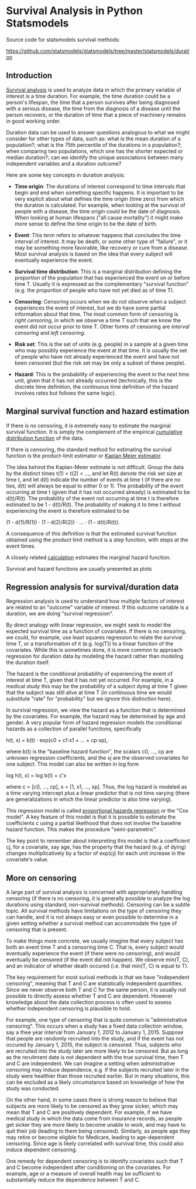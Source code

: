 Survival Analysis in Python Statsmodels
=======================================

Source code for statsmodels survival methods:

https://github.com/statsmodels/statsmodels/tree/master/statsmodels/duration

Introduction
------------

[Survival analysis](https://en.wikipedia.org/wiki/Survival_analysis)
is used to analyze data in which the primary variable of interest is a
time duration.  For example, the time duration could be a person's
lifespan, the time that a person survives after being diagnosed with a
serious disease, the time from the diagnosis of a disease until the
person recovers, or the duration of time that a piece of machinery
remains in good working order.

Duration data can be used to answer questions analogous to what we
might consider for other types of data, such as: what is the mean
duration of a population?; what is the 75th percentile of the
durations in a population?; when comparing two populations, which one
has the shorter expected or median duration?; can we identify the
unique associations between many independent variables and a duration
outcome?

Here are some key concepts in duration analysis:

* __Time origin__: The durations of interest correspond to time
  intervals that begin and end when something specific happens.  It is
  important to be very explicit about what defines the time origin
  (time zero) from which the duration is calculated.  For example,
  when looking at the survival of people with a disease, the time
  origin could be the date of diagnosis.  When looking at human
  lifespans ("all cause mortality") it might make more sense to define
  the time origin to be the date of birth.

* __Event__: This term refers to whatever happens that concludes the
  time interval of interest.  It may be death, or some other type of
  "failure", or it may be something more favorable, like recovery or
  cure from a disease.  Most survival analysis is based on the idea
  that every subject will eventually experience the event.

* __Survival time distribution__: This is a marginal distribution
  defining the proportion of the population that has experienced the
  event on or before time T.  Usually it is expressed as the
  complementary "survival function" (e.g. the proportion of people who
  have not yet died as of time T).

* __Censoring__: Censoring occurs when we do not observe when a
  subject experiences the event of interest, but we do have some
  partial information about that time.  The most common form of
  censoring is _right censoring_, in which we observe a time T such
  that we know the event did not occur prior to time T.  Other forms
  of censoring are _interval censoring_ and _left censoring_.

* __Risk set__: This is the set of units (e.g. people) in a sample at
  a given time who may possibly experience the event at that time.  It
  is usually the set of people who have not already experienced the
  event and have not been censored (but the risk set may be only a
  subset of these people).

* __Hazard__: This is the probability of experiencing the event in the
  next time unit, given that it has not already occurred (technically,
  this is the discrete time definition, the continuous time definition
  of the hazard involves rates but follows the same logic).


Marginal survival function and hazard estimation
------------------------------------------------

If there is no censoring, it is extremely easy to estimate the
marginal survival function.  It is simply the complement of the
empirical [cumulative distribution
function](https://en.wikipedia.org/wiki/Cumulative_distribution_function)
of the data.

If there is censoring, the standard method for estimating the survival
function is the product-limit estimator or [Kaplan Meier
estimator](https://en.wikipedia.org/wiki/Kaplan%E2%80%93Meier_estimator).

The idea behind the Kaplan-Meier estimate is not difficult.  Group the
data by the distinct times t(1) < t(2) < ..., and let R(t) denote the
risk set size at time t, and let d(t) indicate the number of events at
time t (if there are no ties, d(t) will always be equal to either 0 or
1).  The probability of the event occurring at time t (given that it
has not occurred already) is estimated to be d(t)/R(t).  The
probability of the event not occurring at time t is therefore
estimated to be 1 - d(t)/R(t).  The probability of making it to time t
without experiencing the event is therefore estimated to be

(1 - d(1)/R(1)) ⋅ (1 - d(2)/R(2)) ⋅ ... ⋅ (1 - d(t)/R(t)).

A consequence of this definition is that the estimated survival
function obtained using the product limit method is a step function,
with steps at the event times.

A closely related
[calculation](https://en.wikipedia.org/wiki/Nelson%E2%80%93Aalen_estimator)
estimates the marginal hazard function.

Survival and hazard functions are usually presented as plots

Regression analysis for survival/duration data
----------------------------------------------

Regression analysis is used to understand how multiple factors of
interest are related to an "outcome" variable of interest.  If this
outcome variable is a duration, we are doing "survival regression".

By direct analogy with linear regression, we might seek to model the
expected survival time as a function of covariates.  If there is no
censoring, we could, for example, use least squares regression to
relate the survival time T, or a transformation of it (e.g. log(T)) to
a linear function of the covariates.  While this is sometimes done, it
is more common to approach regression for duration data by modeling
the hazard rather than modeling the duration itself.

The hazard is the conditional probability of experiencing the event of
interest at time T, given that it has not yet occurred.  For example,
in a medical study this may be the probability of a subject dying at
time T given that the subject was still alive at time T (in continuous
time we would substitute "rate" for "probability" but we ignore this
distinction here).

In survival regression, we view the hazard as a function that is
determined by the covariates.  For example, the hazard may be
determined by age and gender.  A very popular form of hazard
regression models the conditional hazards as a collection of parallel
functions, specifically

h(t, x) = b(t) ⋅ exp(c0 + c1⋅x1 + ... + cp⋅xp),

where b(t) is the "baseline hazard function", the scalars c0, ..., cp
are unknown regression coefficients, and the xj are the observed
covariates for one subject.  This model can also be written in log
form

log h(t, x) = log b(t) + c'x

where c = [c0, ..., cp], x = [1, x1, ..., xp].  Thus, the log hazard
is modeled as a time varying intercept plus a linear predictor that is
not time varying (there are generalizations in which the linear
predictor is also time varying).

This regression model is called [proportional hazards
regression](https://en.wikipedia.org/wiki/Proportional_hazards_model)
or the "Cox model".  A key feature of this model is that it is
possible to estimate the coefficients c using a partial likelihood
that does not involve the baseline hazard function.  This makes the
procedure "semi-parametric".

The key point to remember about interpreting this model is that a
coefficient cj, for a covariate, say age, has the property that the
hazard (e.g. of dying) changes multiplicatively by a factor of exp(cj)
for each unit increase in the covariate's value.

More on censoring
-----------------

A large part of survival analysis is concerned with appropriately
handling censoring (if there is no censoring, it is generally possible
to analyze the log durations using standard, non-survival methods).
Censoring can be a subtle topic.  All survival methods have
limitations on the type of censoring they can handle, and it is not
always easy or even possible to determine in a given setting whether a
survival method can accommodate the type of censoring that is present.

To make things more concrete, we usually imagine that every subject
has both an event time T and a censoring time C.  That is, every
subject would eventually experience the event (if there were no
censoring), and would eventually be censored (if the event did not
happen).  We observe min(T, C), and an indicator of whether death
occured (i.e. that min(T, C) is equal to T).

The key requirement for most surival methods is that we have
"independent censoring", meaning that T and C are statistically
independent quantities.  Since we never observe both T and C for the
same person, it is usually not possible to directly assess whether T
and C are dependent.  However knowledge about the data collection
process is often used to assess whether independent censoring is
plausible to hold.

For example, one type of censoring that is quite common is
"administrative censoring".  This occurs when a study has a fixed data
collection window, say a thee year interval from January 1, 2012 to
January 1, 2015.  Suppose that people are randomly recruited into the
study, and if the event has not occured by January 1, 2015, the
subject is censored.  Thus, subjects who are recruited into the study
later are more likely to be censored.  But as long as the reruitment
date is not dependent with the true survival time, then T and C are
independent.  We can imagine a setting when administrative censoring
may induce dependence, e.g. if the subjects recruited later in the
study were healthier than those recruited earlier.  But in many
situations, this can be excluded as a likely circumstance based on
knowledge of how the study was conducted.

On the other hand, in some cases there is strong reason to believe
that subjects are more likely to be censored as they grow sicker,
which may mean that T and C are positively dependent.  For example, if
we have medical study in which the data come from insurance records,
as people get sicker they are more likely to become unable to work,
and may have to quit their job (leading to them being censored).
Similarly, as people age they may retire or become eligible for
Medicare, leading to age-dependent censoring.  Since age is likely
correlated with survival time, this could also induce dependent
censoring.

One remedy for dependent censoring is to identify covariates such that
T and C become independent after conditioning on the covariates.  For
example, age or a measure of overall health may be sufficient to
substantially reduce the dependence between T and C.